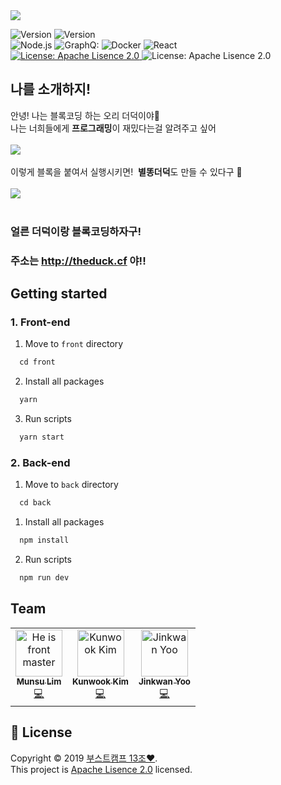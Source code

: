 <img src="docs/assets/readme-banner.png">
<p>
  <img alt="Version" src="https://img.shields.io/badge/version-0.4.0-blue.svg?cacheSeconds=2592000" />
  <img alt="Version" src="https://img.shields.io/node/v/react" />
  
  <br>
  <img alt="Node.js" src="https://img.shields.io/badge/Node.js-gray?logo=Node.js&logoColor=green" />
  
  <img alt="GraphQ:" src="https://img.shields.io/badge/GraphQL-gray?logo=GraphQL&logoColor=E10098" />
    <img alt="Docker" src="https://img.shields.io/badge/Docker-gray?logo=Docker&logoColor=1488C6" />
      <img alt="React" src="https://img.shields.io/badge/React.js-gray?logo=React&logoColor=61DAFB" />
      <br>
    <a href="https://www.apache.org/licenses/LICENSE-2.0" target="_blank">
    <img alt="License: Apache Lisence 2.0" src="https://img.shields.io/badge/License-Apache Lisence 2.0-yellow.svg" />
  </a>
  <img alt="License: Apache Lisence 2.0" src="https://img.shields.io/badge/github-GIVEME--STAR-red" />
</p>

## 나를 소개하지!
안녕! 나는 블록코딩 하는 오리 더덕이야👋<br>
나는 너희들에게 **프로그래밍**이 재밌다는걸 알려주고 싶어<br><br>
<img src="docs/assets/w3-demo.gif">
<br><br>이렇게 블록을 붙여서  실행시키면! &nbsp;**별똥더덕**도 만들 수 있다구 🔭
<br><br>
<img src="docs/assets/fireduck.gif">
<br><br>

### 얼른 더덕이랑 블록코딩하자구!
### 주소는 http://theduck.cf 야!!
## Getting started
### 1. Front-end
  1. Move to `front` directory
```javascript
  cd front
```
2. Install all packages
```javascript
  yarn
```
3. Run scripts
```javascript
  yarn start
```
### 2. Back-end
1. Move to `back` directory
```javascript
  cd back
```

1. Install all packages
```javascript
  npm install
```
2.  Run scripts
```javascript
  npm run dev
```

## Team 

<!-- ALL-CONTRIBUTORS-LIST:START - Do not remove or modify this section -->
<!-- prettier-ignore -->
<table>
  <tr>
    <td align="center"><a href="https://github.com/munsulim/"><img src="https://avatars2.githubusercontent.com/u/38244766?s=400&v=4" width="75px;" alt="He is front master"/><br /><sub><b>Munsu Lim</b></sub></a><br /><a href="https://github.com/connect-foundation/2019-13/commits/dev?author=munsulim" title="Code">💻</a> </td>
    <td align="center"><a href="https://github.com/kkw01234"><img src="https://avatars0.githubusercontent.com/u/44748071?s=400&v=4" width="75px;" alt="Kunwook Kim"/><br /><sub><b>Kunwook Kim</b></sub></a><br /><a href="https://github.com/connect-foundation/2019-13/commits/dev?author=kkw01234" title="Code">💻</a></td>
    <td align="center"><a href="https://github.com/NBJ1995"><img src="https://avatars1.githubusercontent.com/u/37498859?s=400&v=4" width="75px;" alt="Jinkwan Yoo"/><br /><sub><b>Jinkwan Yoo</b></sub></a><br /><a href="https://github.com/connect-foundation/2019-13/commits/dev?author=NBJ1995" title="Code">💻</a></td>
  </tr>
  </table>

## 📝 License

Copyright © 2019 [부스트캠프 13조❤️](https://github.com/connect-foundation/2019-13).<br />
This project is [Apache Lisence 2.0](https://www.apache.org/licenses/LICENSE-2.0) licensed.


